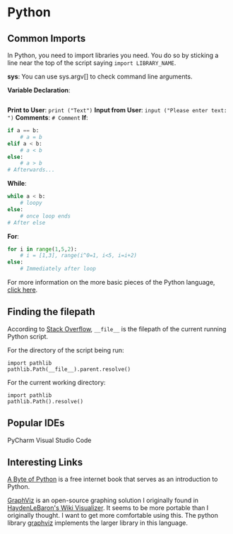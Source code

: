 # Python

## Common Imports

In Python, you need to import libraries you need. You do so by sticking a line near the top of the script saying `import LIBRARY_NAME`.

**sys**: You can use sys.argv[] to check command line arguments.

**Variable Declaration**:
``` Python

```
**Print to User**: `print ("Text")`
**Input from User**: `input ("Please enter text: ")`
**Comments**: ` # Comment `
**If**:
``` Python
if a == b:
	# a = b
elif a < b:
	# a < b
else:
	# a > b 
# Afterwards...
```
**While**:
``` Python
while a < b:
	# loopy
else: 
	# once loop ends
# After else
```
**For**:
``` Python
for i in range(1,5,2): 
	# i = [1,3], range(i^0=1, i<5, i=i+2)
else:
	# Immediately after loop
```
For more information on the more basic pieces of the Python language, [click here](https://python.swaroopch.com/basics.html).

## Finding the filepath
According to [Stack Overflow](https://stackoverflow.com/questions/3430372/how-do-i-get-the-full-path-of-the-current-files-directory), `__file__` is the filepath of the current running Python script. 

For the directory of the script being run:
```
import pathlib
pathlib.Path(__file__).parent.resolve()
```
For the current working directory:
```
import pathlib
pathlib.Path().resolve()
```

## Popular IDEs

PyCharm
Visual Studio Code

## Interesting Links

[A Byte of Python](https://python.swaroopch.com/) is a free internet book that serves as an introduction to Python. 

[GraphViz](https://www.graphviz.org/) is an open-source graphing solution I originally found in [HaydenLeBaron's Wiki Visualizer](https://github.com/HaydenLeBaron/mdwiki-cartographer). It seems to be more portable than I originally thought. I want to get more comfortable using this. The python library [graphviz](https://graphviz.readthedocs.io/en/stable/manual.html) implements the larger library in this language.